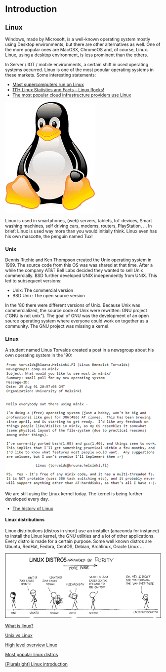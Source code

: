 # Introduction

## Linux
Windows, made by Microsoft, is a well-known operating system mostly using Desktop environments, but there are other alternatives as well. One of the more popular ones are MacOSX, ChromeOS and, of course, Linux. Linux, using a desktop environment, is less prominent than the others.

In Server / IOT / mobile environments, a certain shift in used operating systems occurred. Linux is one of the most popular operating systems in these markets. Some interesting statements:
* [Most supercomputers run on Linux](https://www.top500.org/statistics/details/osfam/1/)
* [111+ Linux Statistics and Facts – Linux Rocks!](https://webtribunal.net/blog/linux-statistics/)
* [The most popular cloud infrastructure providers use Linux](https://www.linuxfoundation.org/blog/how-amazon-web-services-uses-linux-and-open-source/)

![tux right](../images/tux.png)

Linux is used in smartphones, (web) servers, tablets, IoT devices, Smart washing machines, self driving cars, modems, routers, PlayStation, ... In brief: Linux is used way more than you would initially think. Linux even has his own mascotte, the penguin named Tux!

### Unix
Dennis Ritchie and Ken Thompson created the Unix operating system in 1969. The source code from this OS was was shared at that time. After a while the company AT&T Bell Labs decided they wanted to sell Unix commercially. BSD further developed UNIX independently from UNIX. This led to subsequent versions:
* Unix: The commercial version
* BSD Unix: The open source version

In the '80 there were different versions of Unix. Because Unix was commercialized, the source code of Unix were rewritten: GNU project ("GNU is not unix"). The goal of GNU was the development of an open source operating system where everyone could work on together as a community. The GNU project was missing a kernel.

### Linux
A student named Linus Torvalds created a post in a newsgroup about his own operating system in the '90:

![linux](../images/01/linus.PNG)

We are still using the Linux kernel today. The kernel is being further developed every day.
* [The history of Linux](https://www.linuxbe.com/images/linux_events30.jpg)  

#### Linux distributions
Linux distributions (distros in short) use an installer (anaconda for instance) to install the Linux kernel, the GNU utilities and a lot of other applications. Every distro is made for a certain purpose. Some well known distros are Ubuntu, RedHat, Fedora, CentOS, Debian, Archlinux, Oracle Linux ...

![distros](../images/01/distros.png)


<i class="fa-solid fa-film"></i>  [What is linux?](https://www.youtube.com/watch?v=zA3vmx0GaO8)

<i class="fa-solid fa-film"></i> [Unix vs Linux](https://www.youtube.com/watch?v=jowCUo_UGts)

<i class="fa-solid fa-earth-europe"></i> [High level overview Linux](https://www.linux.com/what-is-linux/)

<i class="fa-solid fa-earth-europe"></i> [Most popular linux distros](https://distrowatch.com/dwres.php?resource=popularity)

<i class="fa-solid fa-film"></i> [[Pluralsight] Linux introduction](https://app.pluralsight.com/course-player?clipId=f23dd1fa-7766-49d0-9b6d-6530142b38c6)

